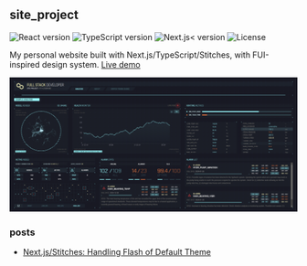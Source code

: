 ## site_project

<div>
<img alt="React version" src="https://img.shields.io/github/package-json/dependency-version/x7ci/site_project/react">
<img alt="TypeScript version" src="https://img.shields.io/github/package-json/dependency-version/x7ci/site_project/typescript">
<img alt="Next.js< version" src="https://img.shields.io/github/package-json/dependency-version/x7ci/site_project/next">
<img alt="License" src="https://img.shields.io/github/license/x7ci/site_project">
</div>

My personal website built with Next.js/TypeScript/Stitches, with FUI-inspired design system. [Live demo](https://x7ci.engineer/)

![Site demo](/demo.png?raw=true "x7ci.engineer")

### posts
- [Next.js/Stitches: Handling Flash of Default Theme](https://x7ci.engineer/posts/2023/handling-flash-of-default-theme)